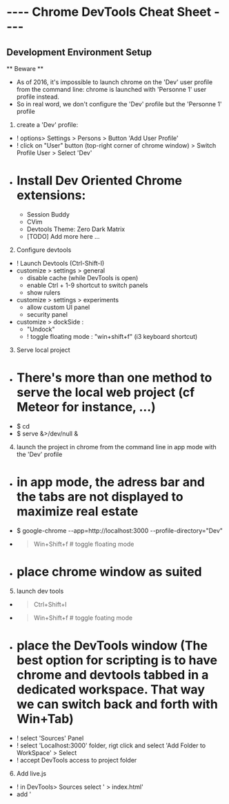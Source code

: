 ---- Chrome DevTools Cheat Sheet ----
====================================


Development Environment Setup
-----------------------------
** Beware **

  + As of 2016, it's impossible to launch chrome on the 'Dev' user profile from the command line: chrome is launched with 'Personne 1' user profile instead.
  + So in real word, we don't configure the 'Dev' profile but the 'Personne 1' profile 

1. create a 'Dev' profile: 
  - ! options> Settings > Persons > Button 'Add User Profile'
  - ! click on "User" button (top-right corner of chrome window) > Switch Profile User > Select 'Dev'
  - # Install Dev Oriented Chrome extensions:
    + Session Buddy
    + CVim
    + Devtools Theme: Zero Dark Matrix
    + [TODO] Add more here ...
2. Configure devtools 
  - ! Launch Devtools (Ctrl-Shift-I)
  - customize > settings > general 
    + disable cache (while DevTools is open)
    + enable Ctrl + 1-9 shortcut to switch panels
    + show rulers
  - customize > settings > experiments 
    + allow custom UI panel
    + security panel
  - customize > dockSide :
    + "Undock"
    + ! toggle floating mode : "win+shift+f" (i3 keyboard shortcut)
3. Serve local project
  - # There's more than one method to serve the local web project (cf Meteor for instance, ...)
  - $ cd <project-dir>
  - $ serve &>/dev/null & 
  

4. launch the project in chrome from the command line in app mode with the 'Dev' profile
  - # in app mode, the adress bar and the tabs are not displayed to maximize real estate 
  - $ google-chrome --app=http://localhost:3000 --profile-directory="Dev"        
  - > Win+Shift+f  # toggle floating mode  
  - # place chrome window as suited 
  
5. launch dev tools 
  - > Ctrl+Shift+I 
  - > Win+Shift+f # toggle foating mode
  - # place the DevTools window (The best option for scripting is to have chrome and devtools tabbed in a dedicated workspace. That way we can switch back and forth with Win+Tab)
  - ! select 'Sources' Panel
  - ! select 'Localhost:3000' folder, rigt click and select 'Add Folder to WorkSpace' > Select <project-dir>
  - ! accept DevTools access to project folder

6. Add live.js
  - ! in DevTools> Sources select '<project-dir>  > index.html' 
  - add '<script src="http://livejs.com/live.js">' at before body tag
  - > Ctrl+s  # save index.html file in <project-dir>
  - > Ctrl+r  # reload the project with live.js activated
  - # from now on, evry time we save a modification in DevTools:
    + the modification is saved on the disk 
    + the web page in chrome is updated automagically by live.js
    + the modified files are updated automagically if they are open in VIM by 'vim-autoread' plugin

Opening Devtools [◊](http://goo.gl/N68rh)
-----------------------------------------

Open Developer Tools                                       | F12, Ctrl + Shift + I
Open / switch from inspect element mode and browser window | Ctrl + Shift + C
Open Developer Tools and bring focus to the console        | Ctrl + Shift + J
Inspect the Inspector (*undock first one and press*)       | Ctrl + Shift + J


All Panels
----------


Show General Settings dialog | ?, F1

Next panel                                             | Ctrl + ]
Previous panel                                         | Ctrl + [
Backward in panel History                              | Ctrl + Alt + [
Forward in panel history                               | Ctrl + Alt + ]
Jump to panel 1-9 (*when enabled in General Settings*) | Ctrl + 1-9
Toggle Console / close settings dialog when open       | Esc
Refresh the page                                       | F5, Ctrl + R
Refresh the page ignoring cached content               | Ctrl + F5, Ctrl + Shift + R
Text search within current file or panel               | Ctrl + F
Text search across all sources                         | Ctrl + Shift + F
Search by filename (*except on Timeline*)              | Ctrl + O, Ctrl + O
Restore default text size                              | Ctrl + 0
Zoom in                                                | Ctrl + +
Zoom out                                               | Ctrl + -

Elements Panel [◊](http://goo.gl/DjP6v)
---------------------------------------

Undo change            | Ctrl + Z
Redo change            | Ctrl + Y
Navigate               | Up, Down
Expand / collapse node | Right, Left
Expand node            | Single-click on tag
Edit attribute         | Enter, Double-click on attribute
Hide element           | H
Toggle edit as HTML    | F2


**remark**:
-   Force element psuedo states: (`:active`, `:hover`, `:focus`, `:visited`)
-   Set breakpoints on the elements: (Subtree modifications, Attribute modification, Node removal)
-   Clear console


Styles Sidebar [◊](http://goo.gl/ZisTc)
---------------------------------------

Edit rule                                               | Single-click
Insert new property                                     | Single-click on whitespace
Go to line of style rule property declaration in source | Ctrl + Click on property
Go to line of property value declaration in source      | Ctrl + Click on property value
Go to line of style rule property declaration in source | Ctrl + Click on property
Go to line of property value declaration in source      | Ctrl + Click on property value
Cycle through the color definition value                | Shift + Click on color picker box
View auto-complete suggestions                          | Ctrl + Space
Edit next / previous property                           | Tab, Shift + Tab
Increment / decrement value                             | Up, Down
Increment / decrement value by 10                       | Shift + Up, Shift + Down
Increment / decrement value by 10                       | PgUp, PgDown
Increment / decrement value by 100                      | Shift + PgUp, Shift + PgDown
Increment / decrement value by 0.1                      | Alt + Up, Alt + Down



Sources Panel [◊](http://goo.gl/VsxZA)
--------------------------------------


Pause / resume script execution                            | F8, Ctrl + \\
Step over next function call                               | F10, Ctrl + '
Step into next function call                               | F11, Ctrl + ;
Step out of current function                               | Shift + F11, Ctrl + Shift + ;
Select next call frame                                     | Ctrl + .
Select previous call frame                                 | Ctrl + ,
Toggle breakpoint condition                                | Click on line number, Ctrl + B
Edit breakpoint condition                                  | Right-click on line number
Delete individual words                                    | Alt + Delete
Save changes to local modifications                        | Ctrl + S
Go to line                                                 | Ctrl + G
Search by filename                                         | Ctrl + O
Jump to line number                                        | Ctrl + P + :\<number\>
Jump to column                                             | Ctrl + O + :\<number\> + :\<number\>
Go to member                                               | Ctrl + Shift + O
Toggle console and evaluate code selected in Sources panel | Ctrl + Shift + E
Run snippet                                                | Ctrl + Enter
Toggle comment                                             | Ctrl + /

Timeline Panel [◊](http://goo.gl/wsxO3)
---------------------------------------

Start / stop recording | Ctrl + E
Save timeline data     | Ctrl + S
Load timeline data     | Ctrl + O

Profiles Panel [◊](http://goo.gl/WHAui)
---------------------------------------

Start / stop recording | Ctrl + E

**Profiling types**:

-   **[CPU profiler](http://goo.gl/igHcw)**: shows where execution time is spent in your page's JavaScript functions
-   **[Heap profiler](http://goo.gl/9mBFW)**: shows memory distribution by your page's JavaScript objects and related DOM nodes

Search Shortcuts
----------------


Search scripts, stylesheets and snippets by filename                  | Ctrl + O
Text search within current file                                       | Ctrl + F
Text search across all sources                                        | Ctrl + Shift + F
Filter/navigate to a JavaScript function/CSS rule when viewing a file | Ctrl + Shift + O
Launch line number dialog when viewing a file                         | Ctrl + K
Evaluate code selected in scripts in the console                      | Ctrl + Shift + E
Search file name or file path                                         | Ctrl+P
Search html elements from the console                                 | $('css selector') for only one element or $$('css selector') for all elements (if Jquery present then Jquery's $)

Console [◊](http://goo.gl/cu0vw)
--------------------------------


Next suggestion         | Tab
Previous suggestion     | Shift + Tab
Accept suggestion       | Right
Previous command / line | Up
Next command / line     | Down
Clear Console           | Ctrl + L
Multi-line entry        | Shift + Enter
Execute                 | Enter

**Right-clicking on console**:
-   XMLHTTPRequest logging: Turn on to view the XHR log
-   Preserve log upon navigation
-   Filter: Hide and unhide messages from script files
-   Clear console: Clear all console messages

Screencasting
-------------

Pinch zoom in and out | Alt + Scroll,Ctrl + Cick and drag with two fingers
Inspect element tool  | Ctrl + Shift + C

Emulation
---------

Pinch zoom in and out | Shift + Scroll

Console API [◊](http://goo.gl/Pfxc6)
------------------------------------


console.assert(expression[, object, ...])      | Tests that an expression is true. If not, it will write a message to the console and throw an exception. console.clear()                                                                                           | Clears the console.
console.count([title])                         | Writes the number of times that the line of code where count was called was executed. The optional argument title will print a message in
addition to the number of the count.

console.debug(object[, object, ...])           | Writes a message to the console, including a hyperlink to the line where it was called.
console.dir(object)                            | Prints an interactive listing of all properties of the object. This looks identical to the view that you would see in the DOM tab.
console.dirxml(node)                           | Prints the XML source tree of an HTML or XML element. This looks identical to the view that you would see in the HTML tab. You can click on
any node to inspect it in the HTML tab.

console.error(object[, object, ...])           | Writes a message to the console with the visual "error" icon and color coding and a hyperlink to the line where it was called.
console.exception(error-object[, object, ...]) | Prints an error message together with an interactive stack trace of JavaScript execution at the point where the exception occurred.
console.group(object[, object, ...])           | Writes a message to the console and opens a nested block to indent all future messages sent to the console. Call console.groupEnd() to close
the block.

console.groupCollapsed(object[, object, ...])  | Like console.group(), but block is initially collapsed.
console.groupEnd()                             | Closes the most recently opened block created by a call to console.group() or console.groupCollapsed().
console.info(object[, object, ...])            | Writes a message to the console with the visual "info" icon and color coding and a hyperlink to the line where it was called.
console.keys()                                 | Gives you the names of all the elements of an object.
console.log(object[, object, ...])             | Writes a message to the console. You may pass as many arguments as you'd like, and they will be joined together in a space-delimited line.
You can use printf-like string substitution patterns as well which are:

-   String: %s - ` console.log('The %s is a %s',                   animal, cat); `
-   Integer: %d, %i - ` console.log('Number %d                   plus %i', 1, 2); ` *\*integer not yet supported*
-   Floating point number: %f - `                   console.log('Floating points: %f', 1.5); ` *\*numeric formatting not yet supported*
-   Hyperlink: %o - ` console.log('Live laugh                   code at $o', 'http://anti-code.com' ); `
-   Style formatting: %c - ` console.log('%c This                   is white text on a black background',                   'color:#fff;background:#000;'); `

console.memory                      | An object that returns: jsHeapSizeLimit, totalJSHeapSize, usedJSHeapSize
console.profile([title])            | Turns on the JavaScript profiler. The optional argument title would contain the text to be printed in the header of the profile report.
console.profileEnd()                | Turns off the JavaScript profiler and prints its report.
console.profiles                    | An array of profile objects that summarizes the data from profile().
console.table(data[, columns])      | Allows to log provided data using tabular layout. The method takes one required parameter that represents table like data (array of arrays or list of
objects).

console.time([name])                | Creates a new timer under the given name. Call console.timeEnd(name) with the same name to stop the timer and print the time elapsed.
console.timeEnd()                   | Stops a timer created by a call to console.time(name) and writes the time elapsed.
console.trace()                     | Prints an interactive stack trace of JavaScript execution at the point where it is called.
console.values()                    | Gives you all the values of those elements.
console.warn(object[, object, ...]) | Writes a message to the console with the visual "warning" icon and color coding and a hyperlink to the line where it was called.
window.onerror                      | When exceptions are thrown in the window context and is not caught by any try/catch block, the function will be invoked with the exception's message,
the URL of the file where the exception was thrown and the line number in that file passed as three arguments in that order.

` window.onerror = function(msg, url, line) { console.log('message: ' + msg, 'url: ' + url, 'line: ' +  line); }; `

Command Line API [◊](http://goo.gl/TgehZ)
-----------------------------------------

\$\$                             | Returns an array of elements that match the given CSS selector.
\$0                              | The currently-selected object in the inspector.
\$\_                             | The previously evaluated statement
\$1                              | The previously-selected object in the inspector.
\$n(index)                       | Access to an array of last 5 inspected elements.
dir(object)                      | Prints an interactive listing of all properties of the object. This looks identical to the view that you would see in the DOM tab.
dirxml(node)                     | Prints the XML source tree of an HTML or XML element. This looks identical to the view that you would see in the HTML tab. You can click on any node to
inspect it in the HTML tab.

clear()                          | Clears the console.
copy()                           | Copies everything passed to it to the clipboard.
inspect(object[, tabName])       | Inspects an object in the most suitable tab, or the tab identified by the optional argument tabName.
keys(object)                     | Returns an array containing the names of all properties of the object.
values(object)                   | Returns an array containing the values of all properties of the object.
monitorEvents(object[, types])   | Turns on logging for all events dispatched to an object. The optional argument types may specify a specific family of events to log. The most commonly used
values for types are "mouse" and "key". The full list of available types includes "composition", "contextmenu", "drag", "focus", "form", "key", "load", "mouse", "mutation", "paint",
"scroll", "text", "ui", and "xul".

unmonitorEvents(object[, types]) | Turns off logging for all events dispatched to an object.
profile([title])                 | Turns on the JavaScript profiler. The optional argument title would contain the text to be printed in the header of the profile report.
profileEnd()                     | Turns off the JavaScript profiler and prints its report.

Flags [◊](http://goo.gl/0azd)
-----------------------------

-disable-javascript     | Disable JavaScript from command line.
-disable-images         | Disable images.
-disable-java           | Disable Java.
-disable-plugins        | Disable plugins.
-disable-popup-blocking | Disable popup blocking.
-start-maximized        | Start Chrome fullscreen

DevTools Themes [◊](http://devthemez.com/)
------------------------------------------

-   [MNML Theme](http://goo.gl/NNzwh)
-   [Monokai Dark](http://goo.gl/KgNfU)
-   [Tomorrow Theme](http://goo.gl/tcELr)
-   [IR\_Black Theme](http://goo.gl/Ou6WA)
-   [IR\_Black Theme with sidebar colors](http://goo.gl/5ddPs)
-   [Solarized Dark](http://goo.gl/W0INT)
-   [Ruby Blue](http://goo.gl/MxIjz)
-   [Expresso](http://goo.gl/zK2Sn)
-   [Inversion](http://goo.gl/T1SeZ)
-   [Dark Theme](http://goo.gl/viN4b)
-   [Dark Dev](http://goo.gl/BVIDe)
-   [WebLight Theme](http://goo.gl/E5NJh)

Tweak your skin for the DevTools using the DevTools themselves by undocking them then hitting ` Ctrl + Alt + I         ` or ` ⌃ + Alt + I ` on Mac. 

Override the classes/IDs of Devtools for your theme via:
-   Windows: C:/Users/%username%/AppData/Local/Google/Chrome/User
    Data/Default/User StyleSheets/Custom.css
-   Mac OSX: \~/Library/Application Support/Google/Chrome/Default/User
    StyleSheets/Custom.css
-   Ubuntu: \~/.config/chromium/Default/User StyleSheets/Custom.css

Read about how to [customize your Devtools](http://goo.gl/3hOAW).

Other Chrome Shortcuts
----------------------

Find next                                                                                      | Ctrl + G
Find previous                                                                                  | Ctrl + Shift + G
Open a new window in Incognito mode                                                            | Ctrl + Shift + N
Toggle Bookmarks bar on and off                                                                | Ctrl + Shift + B
View the History page                                                                          | Ctrl + H
View the Downloads page                                                                        | Ctrl + J
View the Task Manager                                                                          | Shift + ESC
Next page in a tabs browsing history                                                           | Alt + Right
Previous page in a tabs browsing history                                                       | Backspace, Alt + Left
Highlight content in the web address area                                                      | F6, Ctrl + L, Alt + D
Places a ? in the address bar for performing a keyword search using your default search engine | Ctrl + K, Ctrl + E

About:pages
-----------

about:about               | Displays all the chrome://chrome-urls
about:stats               | Display page statistics.
about:memory              | Display memory usage in a multi-process browser.
about:plugins             | Display installed plug-ins.
about:histograms          | Display connection times.
about:dns                 | Display DNS information.
about:cache               | Display cached web pages.
about:network             | Display a menu for various network monitoring and testing.
view-cache:stats          | Display cached documents.
chrome-resource:/favicon/ | Display the binary data for a PNG file.
chrome-resource:/new-tab/ | A template for the empty tab page.
about:version             | Display information about the browser.

Chrome URLs
-----------

-   chrome://chrome-urls == about:about
-   chrome://appcache-internals
-   chrome://blob-internals
-   chrome://bookmarks
-   chrome://cache
-   chrome://crashes
-   chrome://credits
-   chrome://dns
-   chrome://downloads
-   chrome://extensions
-   chrome://flags
-   chrome://flash
-   chrome://gpu-internals
-   chrome://histograms
-   chrome://history
-   chrome://ipc
-   chrome://media-internals
-   chrome://memory
-   chrome://net-internals
-   chrome://view-http-cache
-   chrome://newtab
-   chrome://plugins
-   chrome://print
-   chrome://quota-internals
-   chrome://sessions
-   chrome://starts
-   chrome://sync-internals
-   chrome://tcmalloc
-   chrome://terms
-   chrome://tracing
-   chrome://version
-   chrome://workers
-   chrome://conflicts

### For Debugging Chrome

The following pages are for debugging purposes only. Because they crash or hang the renderer, they're not linked directly; you can type them into the address bar if you need them

-   chrome://crash
-   chrome://kill
-   chrome://hang
-   chrome://shorthang
-   chrome://gpuclean
-   chrome://gpucrash
-   chrome://gpuhang

